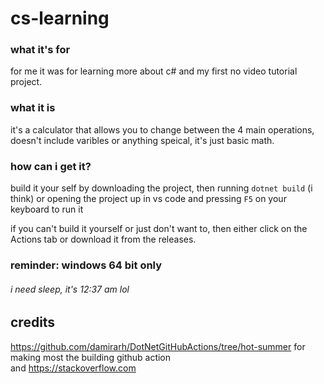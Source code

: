 # cs-learning

### what it's for
for me it was for learning more about c# and my first no video tutorial project.

### what it is
it's a calculator that allows you to change between the 4 main operations, doesn't include varibles or anything speical, it's just basic math.

### how can i get it?
build it your self by downloading the project, then running ``dotnet build`` (i think) or opening the project up in vs code and pressing ``F5`` on your keyboard to run it

if you can't build it yourself or just don't want to, then either click on the Actions tab or download it from the releases.

### reminder: windows 64 bit only

###### i need sleep, it's 12:37 am lol

## credits

https://github.com/damirarh/DotNetGitHubActions/tree/hot-summer for making most the building github action
<br>
and https://stackoverflow.com
